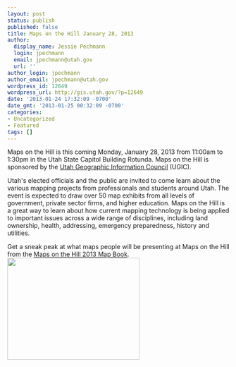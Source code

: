 ```yaml
---
layout: post
status: publish
published: false
title: Maps on the Hill January 28, 2013
author:
  display_name: Jessie Pechmann
  login: jpechmann
  email: jpechmann@utah.gov
  url: ''
author_login: jpechmann
author_email: jpechmann@utah.gov
wordpress_id: 12649
wordpress_url: http://gis.utah.gov/?p=12649
date: '2013-01-24 17:32:09 -0700'
date_gmt: '2013-01-25 00:32:09 -0700'
categories:
- Uncategorized
- Featured
tags: []
---
```

<p>Maps on the Hill is this coming Monday, January 28, 2013 from 11:00am to 1:30pm in the Utah State Capitol Building Rotunda. Maps on the Hill is sponsored by the <a href="http://www.ugic.info/">Utah Geographic Information Council</a> (UGIC).</p>
<p>Utah's elected officials and the public are invited to come learn about the various mapping projects from professionals and students around Utah. The event is expected to draw over 50 map exhibits from all levels of government, private sector firms, and higher education. Maps on the Hill is a great way to learn about how current mapping technology is being applied to important issues across a wide range of disciplines, including land ownership, health, addressing, emergency preparedness, history and utilities.</p>
<p>Get a sneak peak at what maps people will be presenting at Maps on the Hill from the <a href="{{ "/downloads/MapsontheHillMapBook2013.pdf" | prepend: site.baseurl }}" target="_blank" >Maps on the Hill 2013 Map Book</a>.<br />
<img src="{{ "/images/MapsontheHillPRINT_trans-300x231.png" | prepend: site.baseurl }}" alt="" title="MapsontheHillPRINT_trans" width="300" height="231" class="aligncenter size-medium wp-image-12661" /></p>
